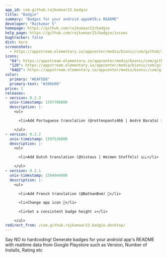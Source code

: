 ```yaml
---
app_id: com.github.rajkumaar23.badgie
title: "Badgie"
summary: "Badges for your android app&#39;s README"
developer: "Rajkumar S"
homepage: https://github.com/rajkumaar23/badgie
help_page: https://github.com/rajkumaar23/badgie/issues
bugtracker: false
dist: hera
screenshots:
  - https://appstream.elementary.io/appcenter/media/bionic/com/github/rajkumaar23.badgie/0663D3570DAFE253C08AB8880BADE4E3/screenshots/image-1_orig.png
icons:
  "64": https://appstream.elementary.io/appcenter/media/bionic/com/github/rajkumaar23.badgie/0663D3570DAFE253C08AB8880BADE4E3/icons/64x64/com.github.rajkumaar23.badgie_com.github.rajkumaar23.badgie.png
  "128": https://appstream.elementary.io/appcenter/media/bionic/com/github/rajkumaar23.badgie/0663D3570DAFE253C08AB8880BADE4E3/icons/128x128/com.github.rajkumaar23.badgie_com.github.rajkumaar23.badgie.png
  "64@2": https://appstream.elementary.io/appcenter/media/bionic/com/github/rajkumaar23.badgie/0663D3570DAFE253C08AB8880BADE4E3/icons/64x64@2/com.github.rajkumaar23.badgie_com.github.rajkumaar23.badgie.png
color:
  primary: "#EAF5D8"
  primary-text: "#206b00"
price: 1
releases:
- version: 0.2.3
  unix-timestamp: 1597708800
  description: |-
    <ul>

      <li>Add Portuguese translation (@rottenpants466 | André Barata) 🇵🇹</li>

    </ul>
- version: 0.2.2
  unix-timestamp: 1597536000
  description: |-
    <ul>

      <li>Add Dutch translation (@Vistaus | Heimen Stoffels) 🇳🇱</li>

    </ul>
- version: 0.2.1
  unix-timestamp: 1594944000
  description: |-
    <ul>

      <li>Add French translation (@NathanBnm) 🍟️</li>

      <li>Change app icon 🎉️</li>

      <li>Set a consistent badge height ↕️</li>

    </ul>
redirect_from: /com.github.rajkumaar23.badgie.desktop/
---
```


<p>Say NO to hardcoding! Generate badges for your android app&apos;s README with realtime data from Google Playstore such as Version, Number of Installs, Rating etc</p>